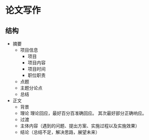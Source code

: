 # 论文写作
## 结构
- 摘要
  - 项目信息
     - 项目
     - 项目内容
     - 项目时间
     - 职位职责
  - 点题
  - 主题分论点
  - 总结
- 正文
  - 背景
  - 理论
     理论回应，最好百分百准确回应。 其次最好部分正确响应。
  - 过渡
  - 主体内容（遇到的问题、提出方案、实施过程以及实施效果）
  - 结论（总结不足，解决思路，展望未来）